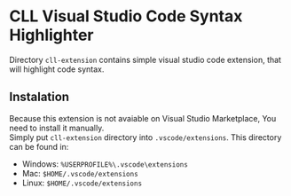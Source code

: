 # CLL Visual Studio Code Syntax Highlighter

Directory `cll-extension` contains simple visual studio code extension, that will highlight code syntax.

## Instalation

Because this extension is not avaiable on Visual Studio Marketplace, You need to install it manually.  
Simply put `cll-extension` directory into `.vscode/extensions`. This directory can be found in:

- Windows: `%USERPROFILE%\.vscode\extensions`
- Mac: `$HOME/.vscode/extensions`
- Linux: `$HOME/.vscode/extensions`
